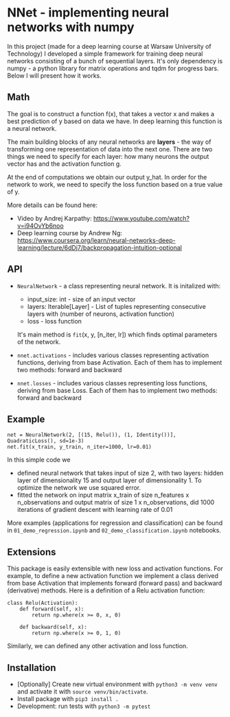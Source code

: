 # NNet - implementing neural networks with numpy

In this project (made for a deep learning course at Warsaw University of Technology)
I developed a simple framework for training deep neural networks consisting of a bunch of sequential layers. It's only dependency is numpy - a python library for matrix operations and tqdm for progress bars. Below I will present how it works.

## Math
The goal is to construct a function f(x), that takes a vector x and makes a best prediction of y based on data we have. In deep learning this function is a neural network.

The main building blocks of any neural networks are **layers** - the way of transforming one representation of data into the next one. There are two things we need to specify for each layer: how many neurons the output vector has and the activation function g.

At the end of computations we obtain our output y_hat. In order for the network to work, we need to specify the loss function based on a true value of y.

More details can be found here:
* Video by Andrej Karpathy: https://www.youtube.com/watch?v=i94OvYb6noo 
* Deep learning course by Andrew Ng: https://www.coursera.org/learn/neural-networks-deep-learning/lecture/6dDj7/backpropagation-intuition-optional

## API
* `NeuralNetwork` - a class representing neural network. It is initalized with:
    * input_size: int - size of an input vector
    * layers: Iterable[Layer] - List of tuples representing consecutive layers with (number of neurons, activation function)
    * loss - loss function
    
    It's main method is `fit`(x, y, [n_iter, lr]) which finds optimal parameters of the network.
    
* `nnet.activations` - includes various classes representing activation functions, deriving from base Activation. Each of them has to implement two methods: forward and backward 
* `nnet.losses` - includes various classes representing loss functions, deriving from base Loss. Each of them has to implement two methods: forward and backward

## Example 
```buildoutcfg
net = NeuralNetwork(2, [(15, Relu()), (1, Identity())], QuadraticLoss(), sd=1e-3)
net.fit(x_train, y_train, n_iter=1000, lr=0.01)
```

In this simple code we
* defined neural network that takes input of size 2, with two layers: 
hidden layer of dimensionality 15 and output layer of dimensionality 1.
To optimize the network we use squared error.
* fitted the network on input matrix x_train of size n_features x n_observations
and output matrix of size 1 x n_observations, did 1000 iterations of gradient descent 
with learning rate of 0.01

More examples (applications for regression and classification) 
can be found in `01_demo_regression.ipynb` and `02_demo_classification.ipynb` notebooks.

## Extensions
This package is easily extensible with new loss and activation functions.
For example, to define a new activation function we implement a class 
derived from base Activation that implements forward (forward pass) and backward (derivative) methods.
Here is a definition of a Relu activation function:
```buildoutcfg
class Relu(Activation):
    def forward(self, x):
        return np.where(x >= 0, x, 0)

    def backward(self, x):
        return np.where(x >= 0, 1, 0)
```
Similarly, we can defined any other activation and loss function.

## Installation
* [Optionally] Create new virtual environment with `python3 -m venv venv` and activate it with `source venv/bin/activate`.
* Install package with `pip3 install .`
* Development: run tests with `python3 -m pytest`
